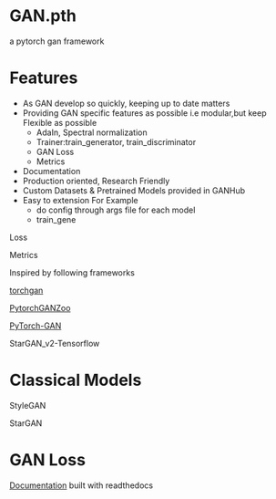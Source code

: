 # GAN.pth
a pytorch gan framework


# Features
* As GAN develop so quickly, keeping up to date matters
* Providing GAN specific features as possible i.e modular,but keep Flexible as possible
  - AdaIn, Spectral normalization
  - Trainer:train_generator, train_discriminator
  - GAN Loss
  - Metrics
* Documentation
* Production oriented, Research Friendly
* Custom Datasets & Pretrained Models provided in GANHub
* Easy to extension For Example 
  - do config through args file for each model
  - train_gene
  
 Loss
 
 Metrics


Inspired by following frameworks

[torchgan](https://torchgan.readthedocs.io/en/latest/)

[PytorchGANZoo](https://github.com/facebookresearch/pytorch_GAN_zoo)

[PyTorch-GAN](https://github.com/eriklindernoren/PyTorch-GAN)

StarGAN_v2-Tensorflow

# Classical Models
StyleGAN 

StarGAN


# GAN Loss


[Documentation](https://ganpth.readthedocs.io/en/latest/)
built with readthedocs
